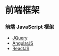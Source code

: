 # 前端框架

### 前端 JavaScript 框架

* [JQuery](http://jquery.com/)
* [AngularJS](http://angularjs.org/)
* [ReactJS](http://reactjs.org/)

